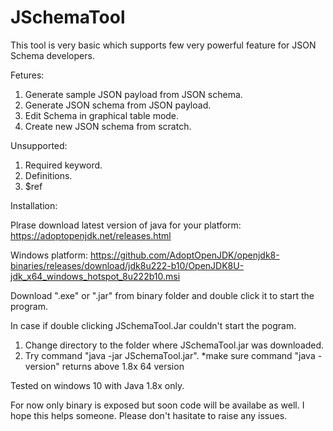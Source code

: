 # JSchemaTool
This tool is very basic which supports few very powerful feature for JSON Schema developers.

Fetures:
1. Generate sample JSON payload from JSON schema.
2. Generate JSON schema from JSON payload.
3. Edit Schema in graphical table mode.
4. Create new JSON schema from scratch.

Unsupported:
1. Required keyword.
2. Definitions.
3. $ref

Installation:

Plrase download latest version of java for your platform:
https://adoptopenjdk.net/releases.html

Windows platform:
https://github.com/AdoptOpenJDK/openjdk8-binaries/releases/download/jdk8u222-b10/OpenJDK8U-jdk_x64_windows_hotspot_8u222b10.msi

Download ".exe" or ".jar" from binary folder and double click it to start the program.

In case if double clicking JSchemaTool.Jar couldn't start the pogram.
1. Change directory to the folder where JSchemaTool.jar was downloaded.
2. Try command "java -jar JSchemaTool.jar".
*make sure command "java -version" returns above 1.8x 64 version 

Tested on windows 10 with Java 1.8x only.

For now only binary is exposed but soon code will be availabe as well.
I hope this helps someone. Please don't hasitate to raise any issues.
